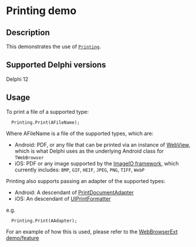 # Printing demo

## Description

This demonstrates the use of [`Printing`](https://github.com/DelphiWorlds/Kastri/tree/master/Features/Printing).

## Supported Delphi versions

Delphi 12

## Usage

To print a file of a supported type:

```
  Printing.Print(AFileName);
```

Where AFileName is a file of the supported types, which are:

* Android: PDF, or any file that can be printed via an instance of [WebView](https://developer.android.com/reference/android/webkit/WebView), which is what Delphi uses as the underlying Android class for `TWebBrowser`
* iOS: PDF or any image supported by the [ImageIO framework](https://developer.apple.com/documentation/imageio?language=objc), which currently includes: `BMP`, `GIF`, `HEIF`, `JPEG`, `PNG`, `TIFF`, `WebP`

Printing also supports passing an adapter of the supported types:

* Android: A descendant of [PrintDocumentAdapter](https://developer.android.com/reference/android/print/PrintDocumentAdapter?hl=en)
* iOS: An descendant of [UIPrintFormatter](https://developer.apple.com/documentation/uikit/uiprintformatter?language=objc)

e.g.

```
  Printing.Print(AAdapter);
```

For an example of how this is used, please refer to the [WebBrowserExt demo/feature](https://github.com/DelphiWorlds/Kastri/blob/18925445235701eb65d1d60efb563bbfd779e9e7/Demos/WebBrowserExt/Unit1.pas#L178)
